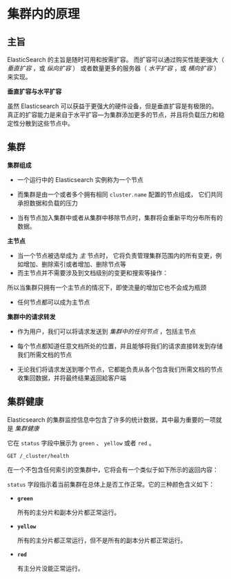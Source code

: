 # 集群内的原理

## 主旨

ElasticSearch 的主旨是随时可用和按需扩容。 而扩容可以通过购买性能更强大（ *垂直扩容* ，或 *纵向扩容* ） 或者数量更多的服务器（ *水平扩容* ，或 *横向扩容* ）来实现。

**垂直扩容与水平扩容**

虽然 Elasticsearch 可以获益于更强大的硬件设备，但是垂直扩容是有极限的。 真正的扩容能力是来自于水平扩容—为集群添加更多的节点，并且将负载压力和稳定性分散到这些节点中。



## 集群

**集群组成**

* 一个运行中的 Elasticsearch 实例称为一个节点

* 而集群是由一个或者多个拥有相同 `cluster.name` 配置的节点组成， 它们共同承担数据和负载的压力

* 当有节点加入集群中或者从集群中移除节点时，集群将会重新平均分布所有的数据。

**主节点**

* 当一个节点被选举成为 *主* 节点时， 它将负责管理集群范围内的所有变更，例如增加、删除索引或者增加、删除节点等
*  而主节点并不需要涉及到文档级别的变更和搜索等操作：

所以当集群只拥有一个主节点的情况下，即使流量的增加它也不会成为瓶颈

* 任何节点都可以成为主节点

**集群中的请求转发**

* 作为用户，我们可以将请求发送到 *集群中的任何节点* ，包括主节点

* 每个节点都知道任意文档所处的位置，并且能够将我们的请求直接转发到存储我们所需文档的节点
* 无论我们将请求发送到哪个节点，它都能负责从各个包含我们所需文档的节点收集回数据，并将最终结果返回給客户端



## 集群健康

Elasticsearch 的集群监控信息中包含了许多的统计数据，其中最为重要的一项就是 *集群健康* 

 它在 `status` 字段中展示为 `green` 、 `yellow` 或者 `red` 。

```sense
GET /_cluster/health
```

在一个不包含任何索引的空集群中，它将会有一个类似于如下所示的返回内容：

`status` 字段指示着当前集群在总体上是否工作正常。它的三种颜色含义如下：

- **`green`**

  所有的主分片和副本分片都正常运行。

- **`yellow`**

  所有的主分片都正常运行，但不是所有的副本分片都正常运行。

- **`red`**

  有主分片没能正常运行。

